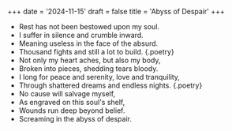 +++
date = '2024-11-15'
draft = false
title = 'Abyss of Despair'
+++

- Rest has not been bestowed upon my soul.
- I suffer in silence and crumble inward.
- Meaning useless in the face of the absurd.
- Thousand fights and still a lot to build.
{.poetry}
- Not only my heart aches, but also my body,
- Broken into pieces, shedding tears bloody.
- I long for peace and serenity, love and tranquility,
- Through shattered dreams and endless nights.
{.poetry}
- No cause will salvage myself,
- As engraved on this soul's shelf,
- Wounds run deep beyond belief.
- Screaming in the abyss of despair.
